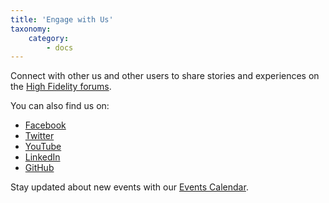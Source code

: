 ```yaml
---
title: 'Engage with Us'
taxonomy:
    category:
        - docs
---
```


Connect with other us and other users to share stories and experiences on the [High Fidelity forums](https://forums.highfidelity.com/). 

You can also find us on:

*  [Facebook](https://www.facebook.com/HighFidelityInc/)
*  [Twitter](https://twitter.com/highfidelityvr)
*  [YouTube](https://www.youtube.com/user/HighFidelityio)
*  [LinkedIn](https://www.linkedin.com/company/high-fidelity-inc/)
*  [GitHub](https://github.com/highfidelity/hifi)

Stay updated about new events with our [Events Calendar](https://tockify.com/hifieventscalendar/pinboard). 
